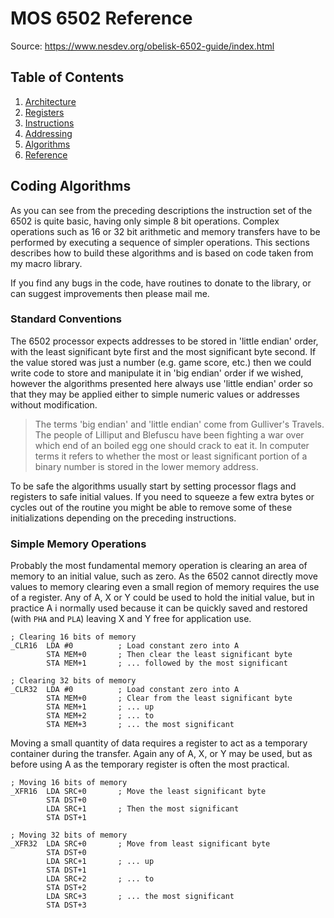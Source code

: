 MOS 6502 Reference
==================

Source: https://www.nesdev.org/obelisk-6502-guide/index.html

## Table of Contents

  1. [Architecture](https://github.com/macmade/MOS-6502-Emulator/blob/main/Reference/1-Architecture.md)
  2. [Registers](https://github.com/macmade/MOS-6502-Emulator/blob/main/Reference/2-Registers.md)
  3. [Instructions](https://github.com/macmade/MOS-6502-Emulator/blob/main/Reference/3-Instructions.md)
  4. [Addressing](https://github.com/macmade/MOS-6502-Emulator/blob/main/Reference/4-Addressing.md)
  5. [Algorithms](https://github.com/macmade/MOS-6502-Emulator/blob/main/Reference/5-Algorithms.md)
  6. [Reference](https://github.com/macmade/MOS-6502-Emulator/blob/main/Reference/6-Reference.md)

## Coding Algorithms

As you can see from the preceding descriptions the instruction set of the 6502
is quite basic, having only simple 8 bit operations. Complex operations such as
16 or 32 bit arithmetic and memory transfers have to be performed by executing
a sequence of simpler operations. This sections describes how to build these
algorithms and is based on code taken from my macro library.

If you find any bugs in the code, have routines to donate to the library,
or can suggest improvements then please mail me.

### Standard Conventions

The 6502 processor expects addresses to be stored in 'little endian' order,
with the least significant byte first and the most significant byte second.
If the value stored was just a number (e.g. game score, etc.) then we could
write code to store and manipulate it in 'big endian' order if we wished,
however the algorithms presented here always use 'little endian' order so that
they may be applied either to simple numeric values or addresses without
modification.

> The terms 'big endian' and 'little endian' come from Gulliver's Travels.
> The people of Lilliput and Blefuscu have been fighting a war over which end
> of an boiled egg one should crack to eat it. In computer terms it refers to
> whether the most or least significant  portion of a binary number is stored
> in the lower memory address.

To be safe the algorithms usually start by setting processor flags and registers
to safe initial values. If you need to squeeze a few extra bytes or cycles out
of the routine you might be able to remove some of these initializations
depending on the preceding instructions.

### Simple Memory Operations

Probably the most fundamental memory operation is clearing an area of memory to
an initial value, such as zero. As the 6502 cannot directly move values to
memory clearing even a small region of memory requires the use of a register.
Any of A, X or Y could be used to hold the initial value, but in practice A i
normally used because it can be quickly saved and restored (with `PHA` and
`PLA`) leaving X and Y free for application use.

    ; Clearing 16 bits of memory
    _CLR16  LDA #0          ; Load constant zero into A
            STA MEM+0       ; Then clear the least significant byte
            STA MEM+1       ; ... followed by the most significant
    
    ; Clearing 32 bits of memory
    _CLR32  LDA #0          ; Load constant zero into A
            STA MEM+0       ; Clear from the least significant byte
            STA MEM+1       ; ... up
            STA MEM+2       ; ... to
            STA MEM+3       ; ... the most significant

Moving a small quantity of data requires a register to act as a temporary
container during the transfer. Again any of A, X, or Y may be used, but as
before using A as the temporary register is often the most practical.

    ; Moving 16 bits of memory
    _XFR16  LDA SRC+0       ; Move the least significant byte
            STA DST+0
            LDA SRC+1       ; Then the most significant
            STA DST+1
    
    ; Moving 32 bits of memory
    _XFR32  LDA SRC+0       ; Move from least significant byte
            STA DST+0
            LDA SRC+1       ; ... up
            STA DST+1
            LDA SRC+2       ; ... to
            STA DST+2
            LDA SRC+3       ; ... the most significant
            STA DST+3
